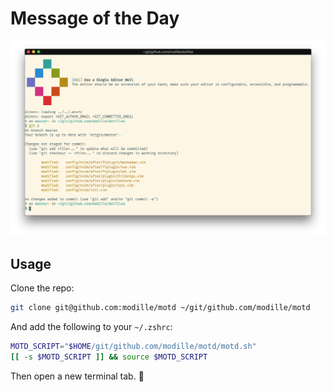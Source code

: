 # Message of the Day

![zsh](https://raw.githubusercontent.com/modille/modille.github.io/master/images/modille-dotfiles-zsh.png)

## Usage

Clone the repo:

```sh
git clone git@github.com:modille/motd ~/git/github.com/modille/motd
```

And add the following to your `~/.zshrc`:

```sh
MOTD_SCRIPT="$HOME/git/github.com/modille/motd/motd.sh"
[[ -s $MOTD_SCRIPT ]] && source $MOTD_SCRIPT
```

Then open a new terminal tab. :tada:
